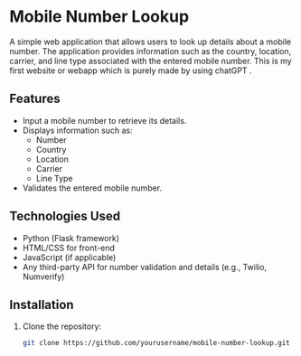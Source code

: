 # Mobile Number Lookup

A simple web application that allows users to look up details about a mobile number. The application provides information such as the country, location, carrier, and line type associated with the entered mobile number.
This is my first website or webapp which is purely made by using chatGPT .

## Features

- Input a mobile number to retrieve its details.
- Displays information such as:
  - Number
  - Country
  - Location
  - Carrier
  - Line Type
- Validates the entered mobile number.

## Technologies Used

- Python (Flask framework)
- HTML/CSS for front-end
- JavaScript (if applicable)
- Any third-party API for number validation and details (e.g., Twilio, Numverify)

## Installation

1. Clone the repository:
   ```bash
   git clone https://github.com/yourusername/mobile-number-lookup.git
